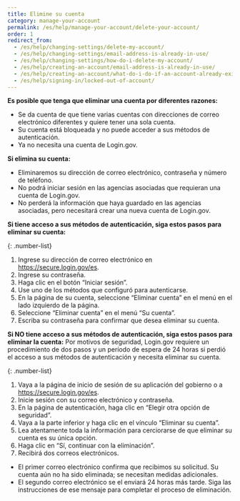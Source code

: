 ```yaml
---
title: Elimine su cuenta
category: manage-your-account
permalink: /es/help/manage-your-account/delete-your-account/
order: 1
redirect_from:
  - /es/help/changing-settings/delete-my-account/
  - /es/help/changing-settings/email-address-is-already-in-use/
  - /es/help/changing-settings/how-do-i-delete-my-account/
  - /es/help/creating-an-account/email-address-is-already-in-use/
  - /es/help/creating-an-account/what-do-i-do-if-an-account-already-exists-under-my-email-address/
  - /es/help/signing-in/locked-out-of-account/
---
```

**Es posible que tenga que eliminar una cuenta por diferentes razones:**

* Se da cuenta de que tiene varias cuentas con direcciones de correo electrónico diferentes y quiere tener una sola cuenta.
* Su cuenta está bloqueada y no puede acceder a sus métodos de autenticación.
* Ya no necesita una cuenta de Login.gov.

**Si elimina su cuenta:**
* Eliminaremos su dirección de correo electrónico, contraseña y número de teléfono.
* No podrá iniciar sesión en las agencias asociadas que requieran una cuenta de Login.gov.
* No perderá la información que haya guardado en las agencias asociadas, pero necesitará crear una nueva cuenta de Login.gov.

**Si tiene acceso a sus métodos de autenticación, siga estos pasos para eliminar su cuenta:**

{: .number-list}
1. Ingrese su dirección de correo electrónico en <https://secure.login.gov/es>.
2. Ingrese su contraseña.
3. Haga clic en el botón “Iniciar sesión”.
4. Use uno de los métodos que configuró para autenticarse.
5. En la página de su cuenta, seleccione “Eliminar cuenta” en el menú en el lado izquierdo de la página.
6. Seleccione “Eliminar cuenta” en el menú “Su cuenta”.
7. Escriba su contraseña para confirmar que desea eliminar su cuenta.

**Si NO tiene acceso a sus métodos de autenticación, siga estos pasos para eliminar la cuenta:**
Por motivos de seguridad, Login.gov requiere un procedimiento de dos pasos y un período de espera de 24 horas si perdió el acceso a sus métodos de autenticación y necesita eliminar su cuenta.

{: .number-list}
1. Vaya a la página de inicio de sesión de su aplicación del gobierno o a <https://secure.login.gov/es>.
2. Inicie sesión con su correo electrónico y contraseña.
3. En la página de autenticación, haga clic en “Elegir otra opción de seguridad”.
4. Vaya a la parte inferior y haga clic en el vínculo “Eliminar su cuenta”.
5. Lea atentamente toda la información para cerciorarse de que eliminar su cuenta es su única opción.
6. Haga clic en “Sí, continuar con la eliminación”.
7. Recibirá dos correos electrónicos.
* El primer correo electrónico confirma que recibimos su solicitud. Su cuenta aún no ha sido eliminada; se necesitan medidas adicionales.
* El segundo correo electrónico se el enviará 24 horas más tarde. Siga las instrucciones de ese mensaje para completar el proceso de eliminación.
